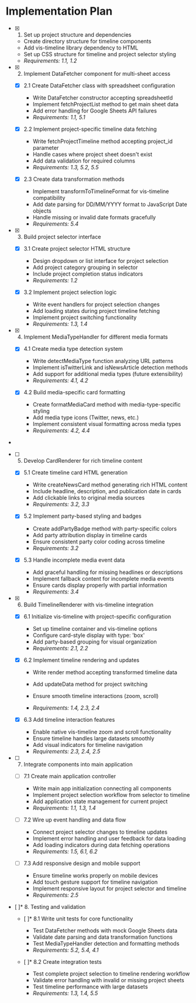 # Implementation Plan

- [x] 1. Set up project structure and dependencies





  - Create directory structure for timeline components
  - Add vis-timeline library dependency to HTML
  - Set up CSS structure for timeline and project selector styling
  - _Requirements: 1.1, 1.2_

- [x] 2. Implement DataFetcher component for multi-sheet access





  - [x] 2.1 Create DataFetcher class with spreadsheet configuration


    - Write DataFetcher constructor accepting spreadsheetId
    - Implement fetchProjectList method to get main sheet data
    - Add error handling for Google Sheets API failures
    - _Requirements: 1.1, 5.1_

  - [x] 2.2 Implement project-specific timeline data fetching


    - Write fetchProjectTimeline method accepting project_id parameter
    - Handle cases where project sheet doesn't exist
    - Add data validation for required columns
    - _Requirements: 1.3, 5.2, 5.5_

  - [x] 2.3 Create data transformation methods


    - Implement transformToTimelineFormat for vis-timeline compatibility
    - Add date parsing for DD/MM/YYYY format to JavaScript Date objects
    - Handle missing or invalid date formats gracefully
    - _Requirements: 5.4_

- [x] 3. Build project selector interface





  - [x] 3.1 Create project selector HTML structure


    - Design dropdown or list interface for project selection
    - Add project category grouping in selector
    - Include project completion status indicators
    - _Requirements: 1.2_



  - [x] 3.2 Implement project selection logic





    - Write event handlers for project selection changes
    - Add loading states during project timeline fetching
    - Implement project switching functionality
    - _Requirements: 1.3, 1.4_

- [x] 4. Implement MediaTypeHandler for different media formats





  - [x] 4.1 Create media type detection system


    - Write detectMediaType function analyzing URL patterns
    - Implement isTwitterLink and isNewsArticle detection methods
    - Add support for additional media types (future extensibility)
    - _Requirements: 4.1, 4.2_

  - [x] 4.2 Build media-specific card formatting


    - Create formatMediaCard method with media-type-specific styling
    - Add media type icons (Twitter, news, etc.)
    - Implement consistent visual formatting across media types
    - _Requirements: 4.2, 4.4_
-

- [ ] 5. Develop CardRenderer for rich timeline content




  - [x] 5.1 Create timeline card HTML generation


    - Write createNewsCard method generating rich HTML content
    - Include headline, description, and publication date in cards
    - Add clickable links to original media sources
    - _Requirements: 3.2, 3.3_

  - [x] 5.2 Implement party-based styling and badges


    - Create addPartyBadge method with party-specific colors
    - Add party attribution display in timeline cards
    - Ensure consistent party color coding across timeline
    - _Requirements: 3.2_

  - [x] 5.3 Handle incomplete media event data


    - Add graceful handling for missing headlines or descriptions
    - Implement fallback content for incomplete media events
    - Ensure cards display properly with partial information
    - _Requirements: 3.4_

- [x] 6. Build TimelineRenderer with vis-timeline integration





  - [x] 6.1 Initialize vis-timeline with project-specific configuration


    - Set up timeline container and vis-timeline options
    - Configure card-style display with type: 'box'
    - Add party-based grouping for visual organization
    - _Requirements: 2.1, 2.2_



  - [x] 6.2 Implement timeline rendering and updates





    - Write render method accepting transformed timeline data
    - Add updateData method for project switching
    - Ensure smooth timeline interactions (zoom, scroll)


    - _Requirements: 1.4, 2.3, 2.4_

  - [x] 6.3 Add timeline interaction features





    - Enable native vis-timeline zoom and scroll functionality
    - Ensure timeline handles large datasets smoothly
    - Add visual indicators for timeline navigation
    - _Requirements: 2.3, 2.4, 2.5_

- [ ] 7. Integrate components into main application
  - [ ] 7.1 Create main application controller
    - Write main app initialization connecting all components
    - Implement project selection workflow from selector to timeline
    - Add application state management for current project
    - _Requirements: 1.1, 1.3, 1.4_

  - [ ] 7.2 Wire up event handling and data flow
    - Connect project selector changes to timeline updates
    - Implement error handling and user feedback for data loading
    - Add loading indicators during data fetching operations
    - _Requirements: 1.5, 6.1, 6.2_

  - [ ] 7.3 Add responsive design and mobile support
    - Ensure timeline works properly on mobile devices
    - Add touch gesture support for timeline navigation
    - Implement responsive layout for project selector and timeline
    - _Requirements: 2.5_

- [ ]* 8. Testing and validation
  - [ ]* 8.1 Write unit tests for core functionality
    - Test DataFetcher methods with mock Google Sheets data
    - Validate date parsing and data transformation functions
    - Test MediaTypeHandler detection and formatting methods
    - _Requirements: 5.2, 5.4, 4.1_

  - [ ]* 8.2 Create integration tests
    - Test complete project selection to timeline rendering workflow
    - Validate error handling with invalid or missing project sheets
    - Test timeline performance with large datasets
    - _Requirements: 1.3, 1.4, 5.5_